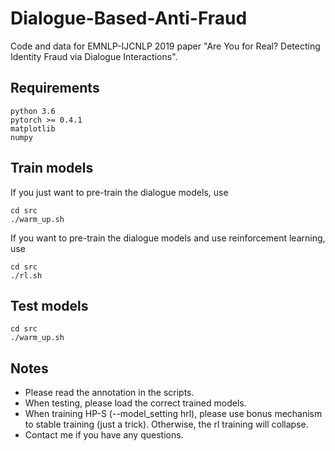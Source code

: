 # Dialogue-Based-Anti-Fraud
Code and data for EMNLP-IJCNLP 2019 paper "Are You for Real? Detecting Identity Fraud via Dialogue Interactions".

## Requirements
```
python 3.6
pytorch >= 0.4.1
matplotlib
numpy
```

## Train models
If you just want to pre-train the dialogue models, use
```
cd src
./warm_up.sh
```

If you want to pre-train the dialogue models and use reinforcement learning, use
```
cd src
./rl.sh
```

## Test models
```
cd src
./warm_up.sh
```

## Notes
- Please read the annotation in the scripts. 
- When testing, please load the correct trained models. 
- When training HP-S (--model_setting hrl), please use bonus mechanism to stable training (just a trick). Otherwise, the rl training will collapse.
- Contact me if you have any questions.
